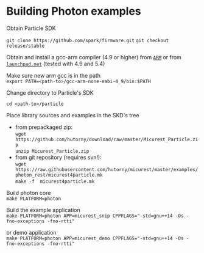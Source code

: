 # Building Photon examples

Obtain Particle SDK

`git clone https://github.com/spark/firmware.git`
`git checkout release/stable`

Obtain and install a gcc-arm compiler (4.9 or higher)
from [`ARM`](https://developer.arm.com/open-source/gnu-toolchain/gnu-rm/downloads)
or from [`launchpad.net`](https://launchpad.net/gcc-arm-embedded)
(tested with 4.9 and 5.4)

Make sure new arm gcc is in the path<br>
`export PATH=<path-to>/gcc-arm-none-eabi-4_9/bin:$PATH`

Change directory to Particle's SDK

`cd <path-to>/particle`

Place library sources and examples in the SKD's tree

* from prepackaged zip:<br>
`wget https://github.com/hutorny/download/raw/master/Micurest_Particle.zip`<br>
`unzip Micurest_Particle.zip`
* from git repository (requires svn!):<br>
`wget https://raw.githubusercontent.com/hutorny/micurest/master/examples/photon_rest/micurest4particle.mk`<br>
`make -f  micurest4particle.mk`

Build photon core<br>
`make PLATFORM=photon`

Build the example application<br>
`make PLATFORM=photon APP=micurest_snip CPPFLAGS="-std=gnu++14 -Os -fno-exceptions -fno-rtti"`

or demo application<br>
`make PLATFORM=photon APP=micurest_demo CPPFLAGS="-std=gnu++14 -Os -fno-exceptions -fno-rtti"`


